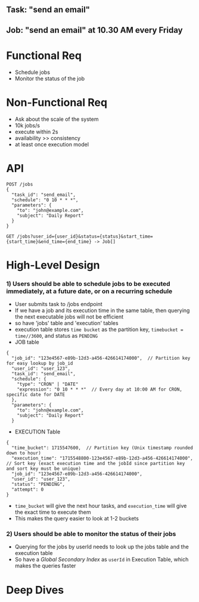 ## Task: "send an email"
## Job: "send an email" at 10.30 AM every Friday

# Functional Req
- Schedule jobs
- Monitor the status of the job
  
# Non-Functional Req
- Ask about the scale of the system
- 10k jobs/s
- execute within 2s
- availability >> consistency
- at least once execution model

# API
```
POST /jobs
{
  "task_id": "send_email",
  "schedule": "0 10 * * *",
  "parameters": {
    "to": "john@example.com",
    "subject": "Daily Report"
  }
}
```

```GET /jobs?user_id={user_id}&status={status}&start_time={start_time}&end_time={end_time} -> Job[]```

# High-Level Design

### 1) Users should be able to schedule jobs to be executed immediately, at a future date, or on a recurring schedule
- User submits task to /jobs endpoint
- If we have a job and its execution time in the same table, then querying the next executable jobs will not be efficient
- so have 'jobs' table and 'execution' tables
- execution table stores `time bucket` as the partition key, `timebucket = time//3600`, and status as `PENDING`
- JOB table
```
{
  "job_id": "123e4567-e89b-12d3-a456-426614174000",  // Partition key for easy lookup by job_id
  "user_id": "user_123", 
  "task_id": "send_email",
  "schedule": {
    "type": "CRON" | "DATE" 
    "expression": "0 10 * * *"  // Every day at 10:00 AM for CRON, specific date for DATE
  },
  "parameters": {
    "to": "john@example.com",
    "subject": "Daily Report"
  }
```
- EXECUTION Table
```
{
  "time_bucket": 1715547600,  // Partition key (Unix timestamp rounded down to hour)
  "execution_time": "1715548800-123e4567-e89b-12d3-a456-426614174000",  // Sort key (exact execution time and the jobId since partition key and sort key must be unique)
  "job_id": "123e4567-e89b-12d3-a456-426614174000",
  "user_id": "user_123", 
  "status": "PENDING",
  "attempt": 0
}
```
- `time_bucket` will give the next hour tasks, and `execution_time` will give the exact time to execute them
- This makes the query easier to look at 1-2 buckets

### 2) Users should be able to monitor the status of their jobs
- Querying for the jobs by userId needs to look up the  jobs table and the execution table
- So have a *Global Secondary Index* as `userId` in Execution Table, which makes the queries faster

# Deep Dives
